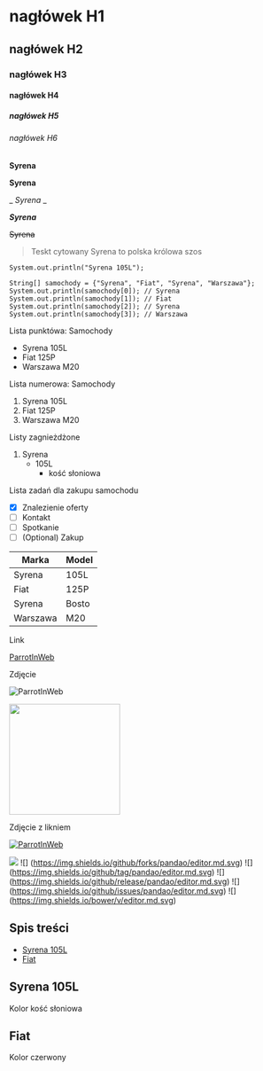 # nagłówek H1
## nagłówek H2
### nagłówek H3
#### nagłówek H4
##### nagłówek H5
###### nagłówek H6

**Syrena**

__Syrena__

_ _Syrena_ _

***Syrena***

~~Syrena~~

> Teskt cytowany
> Syrena to polska królowa szos

`System.out.println("Syrena 105L");`

```
String[] samochody = {"Syrena", "Fiat", "Syrena", "Warszawa"};
System.out.println(samochody[0]); // Syrena
System.out.println(samochody[1]); // Fiat
System.out.println(samochody[2]); // Syrena
System.out.println(samochody[3]); // Warszawa
```

Lista punktówa: Samochody
- Syrena 105L
- Fiat 125P
- Warszawa M20

Lista numerowa: Samochody
1. Syrena 105L
2. Fiat 125P
3. Warszawa M20

Listy zagnieżdżone
1. Syrena
   - 105L
     - kość słoniowa

Lista zadań dla zakupu samochodu
- [x] Znalezienie oferty
- [ ] Kontakt
- [ ] Spotkanie
- [ ] (Optional) Zakup

| Marka    | Model    |
| -------- | -------- |
| Syrena   | 105L     |
| Fiat     | 125P     |
| Syrena   | Bosto    |
| Warszawa | M20      |

Link

[ParrotInWeb](http://kozik.ovh)

Zdjęcie

![ParrotInWeb](http://kozik.ovh/images/logo/parrot_128x128_png.png "ParrotInWeb")

<img src="http://kozik.ovh/images/logo/parrot_1000x1000_png.png" alt="" width="200" height="200" />

Zdjęcie z likniem

[![ParrotInWeb](http://kozik.ovh/images/logo/parrot_128x128_png.png "ParrotInWeb")](http://kozik.ovh)

![](https://img.shields.io/github/stars/pandao/editor.md.svg) ![]
(https://img.shields.io/github/forks/pandao/editor.md.svg) ![]
(https://img.shields.io/github/tag/pandao/editor.md.svg) ![]
(https://img.shields.io/github/release/pandao/editor.md.svg) ![]
(https://img.shields.io/github/issues/pandao/editor.md.svg) ![]
(https://img.shields.io/bower/v/editor.md.svg)


## Spis treści
* [Syrena 105L](#syrena-105l)
* [Fiat](#fiat)

## Syrena 105L
Kolor kość słoniowa

## Fiat
Kolor czerwony


[//]: # (Ukryta treść)
